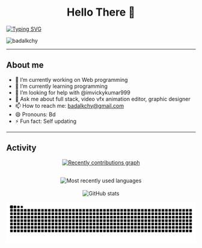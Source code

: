 <h1 align = "Center" >Hello There 👋 </h1>

[![Typing SVG](https://readme-typing-svg.herokuapp.com?color=%2335B900&duration=6000&width=525&height=60&lines=%7B+Hi+this+is+BADAL+Welcome+to+developer+profile+%E2%9C%94)](https://git.io/typing-svg)
<p align="Left"> <img src="https://komarev.com/ghpvc/?username=badalkchy&style=plastic&color=orange&label=PROFILE+VIEWS" alt="badalkchy" /> </p>

-------------------------------

## About me

- 🔭 I’m currently working on Web programming
- 🌱 I’m currently learning programming
- 🤔 I’m looking for help with @imvickykumar999
- 💬 Ask me about full stack, video vfx animation editor, graphic designer 
- 📫 How to reach me: badalkchy@gmail.com
- 😄 Pronouns: Bd
- ⚡ Fun fact: Self updating

----------------------------

## Activity

<div align="center">
    <a href="https://github.com/badalkchy">
 <img src="https://activity-graph.herokuapp.com/graph?username=badalkchy&custom_title=Recently%20contributions&hide_border=true&area=true&area_color=2895BC&point=FE0000&line=2895BC&theme=react-dark" alt="Recently contributions graph">
 </a>
</div>

<br>

<p align="Center">
    <img height="180em" src="https://github-readme-stats.vercel.app/api/top-langs/?username=badalkchy&layout=compact&langs_count=10&theme=tokyonight&title_color=2895BC&hide=VHDL,Stata&custom_title=Most recently used languages" alt="Most recently used languages">
    <br> <br>
    <img height="180em" src="https://github-readme-stats.vercel.app/api?username=badalkchy&hide=issues&show_icons=true&theme=tokyonight&hideborder=true&title_color=2895BC&icon_color=FE0000&include_all_commits=true" alt="GitHub stats">
</p>

 <img src="https://github.com/h-ssiqueira/h-ssiqueira/blob/output/github-contribution-grid-snake.svg" alt="Snake animation">

<!--
- 👯 I’m looking to collaborate on...
 
--->
